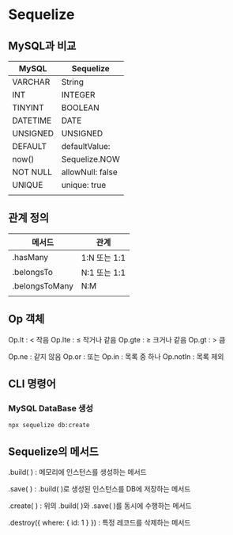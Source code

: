 # Sequelize

## MySQL과 비교

| MySQL    | Sequelize        |
| -------- | ---------------- |
| VARCHAR  | String           |
| INT      | INTEGER          |
| TINYINT  | BOOLEAN          |
| DATETIME | DATE             |
| UNSIGNED | UNSIGNED         |
| DEFAULT  | defaultValue:    |
| now()    | Sequelize.NOW    |
| NOT NULL | allowNull: false |
| UNIQUE   | unique: true     |
|          |                  |

## 관계 정의

| 메서드         | 관계         |
| -------------- | ------------ |
| .hasMany       | 1:N 또는 1:1 |
| .belongsTo     | N:1 또는 1:1 |
| .belongsToMany | N:M          |
|                |              |

## Op 객체

Op.lt : < 작음
Op.lte : ≤ 작거나 같음
Op.gte : ≥ 크거나 같음
Op.gt : > 큼

Op.ne : 같지 않음
Op.or : 또는
Op.in : 목록 중 하나
Op.notIn : 목록 제외

## CLI 명령어

### MySQL DataBase 생성

```shell
npx sequelize db:create
```



## Sequelize의 메서드

.build( ) : 메모리에 인스턴스를 생성하는 메서드

.save( ) : .build( )로 생성된 인스턴스를 DB에 저장하는 메서드

.create( ) : 위의 .build( )와 .save( )를 동시에 수행하는 메서드

.destroy({ where: { id: 1 } }) : 특정 레코드를 삭제하는 메서드